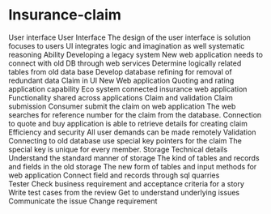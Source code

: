 # Insurance-claim
User interface 	User Interface 
The design of the user interface is solution focuses to users
UI integrates logic and imagination as well systematic reasoning 
	Ability 
Developing a legacy system 
New web application needs to connect with old DB through web services 
Determine logically related tables from old data base 
Develop database refining for removal of redundant data	Claim in UI New Web application 
Quoting and rating application capability 
Eco system connected insurance web application 
Functionality shared across applications
Claim and validation 	Claim submission 
Consumer submit the claim on web application 
The web searches for reference number for the claim from the database. Connection to quote and buy application is able to retrieve details for creating claim 
	Efficiency and security 
All user demands can be made remotely 
	Validation 
Connecting to old database use special key pointers for the claim 
The special key is unique for every member. 
Storage 	Technical details 
Understand the standard manner of storage 
The kind of tables and records and fields  in the old storage 
The new form of tables and input methods for web application
Connect field and records through sql quarries 		
Tester 	Check business requirement and acceptance criteria for a story 
Write test cases from the review 
Get to understand underlying issues 
Communicate the issue 
Change requirement 		

